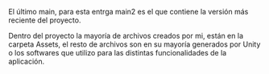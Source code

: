El último main, para esta entrga main2 es el que contiene la versión más reciente del proyecto.

Dentro del proyecto la mayoría de archivos creados por mi, están en la carpeta Assets, el resto de archivos son en su mayoría generados por Unity o los softwares que utilizo para las distintas funcionalidades de la aplicación.
